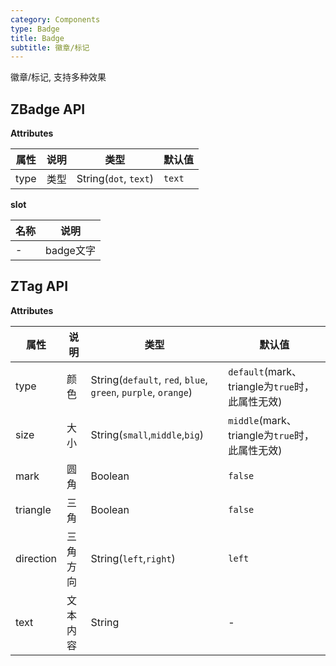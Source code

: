 ```yaml
---
category: Components
type: Badge
title: Badge
subtitle: 徽章/标记
---
```


徽章/标记, 支持多种效果

 <!-- ### 规则 
- 区块中的内容应该是同类元素，eg：都是图片，或者都是图标+文字。 -->

## ZBadge API

**Attributes**

属性 | 说明 | 类型 | 默认值
-----|-----|-----|-----
| type  | 类型 | String(`dot`, `text`) | `text`

**slot**

名称 | 说明
----|-----
| - | badge文字

## ZTag API

**Attributes**

属性 | 说明 | 类型 | 默认值
----|----|----|-----
|   type  |  颜色  | String(`default`, `red`, `blue`, `green`, `purple`, `orange`) | `default`(mark、triangle为`true`时，此属性无效)
|   size  |  大小   | String(`small`,`middle`,`big`) | `middle`(mark、triangle为`true`时，此属性无效)
|   mark  |  圆角   | Boolean  | `false`
| triangle | 三角 | Boolean | `false`
| direction | 三角方向 | String(`left`,`right`) | `left`
|   text  | 文本内容 | String | -
